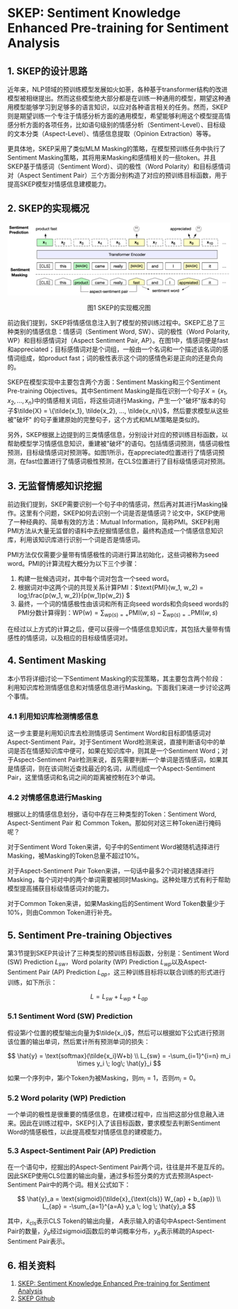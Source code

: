 # SKEP: Sentiment Knowledge Enhanced Pre-training for Sentiment Analysis

## 1. SKEP的设计思路

近年来，NLP领域的预训练模型发展如火如荼，各种基于transformer结构的改进模型被相继提出。然而这些模型绝大部分都是在训练一种通用的模型，期望这种通用模型能够学习到足够多的语言知识，以应对各种语言相关的任务。然而，SKEP则是期望训练一个专注于情感分析方面的通用模型，希望能够利用这个模型提高情感分析方面的各项任务，比如语句级别的情感分析（Sentiment-Level）、目标级的文本分类（Aspect-Level）、情感信息提取（Opinion Extraction）等等。

更具体地，SKEP采用了类似MLM Masking的策略，在模型预训练任务中执行了Sentiment Masking策略，其将用来Masking和感情相关的一些token。并且SKEP基于情感词（Sentiment Word）、词的极性（Word Polarity）和目标感情词对（Aspect Sentiment Pair）三个方面分别构造了对应的预训练目标函数，用于提高SKEP模型对情感信息建模能力。

## 2. SKEP的实现概况

![image-20211109194150102](../../images/pretrain_model/skep/20211109194150102.png)

<center>图1 SKEP的实现概况图</center>

前边我们提到，SKEP将情感信息注入到了模型的预训练过程中。SKEP汇总了三种类别的情感信息：情感词（Sentiment Word, SW）、词的极性（Word Polarity, WP）和目标感情词对（Aspect Sentiment Pair, AP）。在图1中，情感词便是fast和appreciated；目标感情词对是个词组，一般由一个名词和一个描述该名词的感情词组成，如product fast；词的极性表示这个词的感情色彩是正向的还是负向的。

SKEP在模型实现中主要包含两个方面：Sentiment Masking和三个Sentiment Pre-training Objectives。其中Sentiment Masking是指在识别一个句子$X=\{x_1, x_2, ..., x_n\}$中的情感相关词后，将这些词进行Masking，产生一个"破坏"版本的句子$\tilde{X} = \{\tilde{x_1}, \tilde{x_2}, ..., \tilde{x_n}\}$，然后要求模型从这些被"破坏" 的句子重建原始的完整句子，这个方式和MLM策略是类似的。

另外，SKEP根据上边提到的三类情感信息，分别设计对应的预训练目标函数，以帮助模型学习情感信息知识，重建被"破坏"的语句。包括情感词预测，情感词极性预测，目标级情感词对预测等。如图1所示，在appreciated位置进行了情感词预测，在fast位置进行了情感词极性预测，在CLS位置进行了目标级情感词对预测。

## 3. 无监督情感知识挖掘

前边我们提到，SKEP需要识别一个句子中的情感词，然后再对其进行Masking操作。这里有个问题，SKEP如何去识别一个词是否是情感词？论文中，SKEP使用了一种经典的、简单有效的方法：Mutual Information，简称PMI。SKEP利用PMI方法从大量无监督的语料中去挖掘情感信息，最终构造成一个情感信息知识库，利用该知识库进行识别一个词是否是情感词。

PMI方法仅仅需要少量带有情感极性的词进行算法初始化，这些词被称为seed word。PMI的计算流程大概分为以下三个步骤：

1. 构建一批候选词对，其中每个词对包含一个seed word。
2. 根据词对中这两个词的共现关系计算PMI：$\text{PMI}(w_1, w_2) = log\;\frac{p(w_1, w_2)}{p(w_1)p(w_2)} $
3. 最终，一个词的情感极性由该词和所有正向seed words和负向seed words的PMI分数计算得到：$\text{WP}(w) = \sum_{\text{wp}(s)=+} \text{PMI}(w,s) - \sum_{\text{wp}(s)=-} \text{PMI}(w,s)$

在经过以上方式的计算之后，便可以获得一个情感信息知识库，其包括大量带有情感性的情感词，以及相应的目标级情感词对。

## 4. Sentiment Masking

本小节将详细讨论一下Sentiment Masking的实现策略，其主要包含两个阶段：利用知识库检测情感信息和对情感信息进行Masking。下面我们来进一步讨论这两个事情。

### 4.1 利用知识库检测情感信息

这一步主要是利用知识库去检测情感词 Sentiment Word和目标即情感词对 Aspect-Sentiment Pair。对于Sentiment Word检测来说，直接判断语句中的单词是否在情感知识库中便可，如果在知识库中，则其是一个Sentiment Word；对于Aspect-Sentiment Pair检测来说，首先需要判断一个单词是否情感词，如果其是情感词，则在该词附近查找最近的名词，从而组成一个Aspect-Sentiment Pair，这里情感词和名词之间的距离被控制在3个单词。

### 4.2 对情感信息进行Masking

根据以上的情感信息划分，语句中存在三种类型的Token：Sentiment Word, Aspect-Sentiment Pair 和 Common Token。那如何对这三种Token进行掩码呢？

对于Sentiment Word Token来讲，句子中的Sentiment Word被随机选择进行Masking，被Masking的Token总量不超过10%。

对于Aspect-Sentiment Pair Token来讲，一句话中最多2个词对被选择进行Masking，每个词对中的两个单词需要被同时Masking。这种处理方式有利于帮助模型提高捕获目标级情感词对的能力。

对于Common Token来讲，如果Masking后的Sentiment Word Token数量少于10%，则由Common Token进行补充。

## 5. Sentiment Pre-training Objectives

第3节提到SKEP共设计了三种类型的预训练目标函数，分别是：Sentiment Word (SW) Prediction $L_{sw}$，Word polarity (WP) Prediction $L_{wp}$以及Aspect-Sentiment Pair (AP) Prediction $L_{ap}$，这三种训练目标将以联合训练的形式进行训练，如下所示：


$$
L=L_{sw}+L_{wp}+L_{ap}
$$


### 5.1 Sentiment Word (SW) Prediction

假设第$i$个位置的模型输出向量为$\tilde{x_i}$，然后可以根据如下公式进行预测该位置的输出单词，然后累计所有预测单词的损失：

$$
\hat{y} = \text{softmax}(\tilde{x_i}W+b) \\
L_{sw} = -\sum_{i=1}^{i=n} m_i \times y_i \; log\; \hat{y}_i
$$

如果一个序列中，第$i$个Token为被Masking，则$m_i=1$，否则$m_i=0$。

### 5.2 Word polarity (WP) Prediction 

一个单词的极性是很重要的情感信息，在建模过程中，应当把这部分信息融入进来。因此在训练过程中，SKEP引入了该目标函数，要求模型去判断Sentiment Word的情感极性，以此提高模型对情感信息的建模能力。

### 5.3 Aspect-Sentiment Pair (AP) Prediction

在一个语句中，挖掘出的Aspect-Sentiment Pair两个词，往往是并不是互斥的。因此SKEP使用CLS位置的输出向量，通过多标签分类的方式去预测Aspect-Sentiment Pair中的两个词。相关公式如下：


$$
\hat{y}_a = \text{sigmoid}(\tilde{x}_{\text{cls}} W_{ap} + b_{ap}) \\
L_{ap} = -\sum_{a=1}^{a=A} y_a \; log \; \hat{y}_a
$$


其中，$\tilde{x}_{\text{cls}}$表示CLS Token的输出向量， $A$表示输入的语句中Aspect-Sentiment Pair的数量，$\hat{y}_a$经过sigmoid函数后的单词概率分布，$y_a$表示稀疏的Aspect-Sentiment Pair表示。

## 6. 相关资料

1. [SKEP: Sentiment Knowledge Enhanced Pre-training for Sentiment Analysis](https://arxiv.org/abs/2005.05635)
2. [SKEP Github](https://github.com/baidu/Senta)
